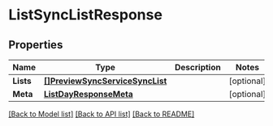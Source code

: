 # ListSyncListResponse

## Properties

Name | Type | Description | Notes
------------ | ------------- | ------------- | -------------
**Lists** | [**[]PreviewSyncServiceSyncList**](preview.sync.service.sync_list.md) |  | [optional] 
**Meta** | [**ListDayResponseMeta**](ListDayResponse_meta.md) |  | [optional] 

[[Back to Model list]](../README.md#documentation-for-models) [[Back to API list]](../README.md#documentation-for-api-endpoints) [[Back to README]](../README.md)


